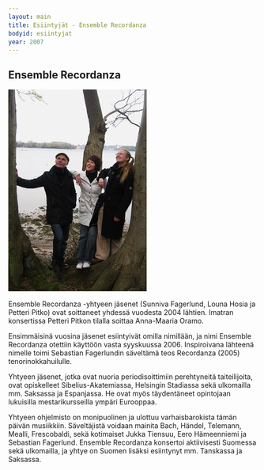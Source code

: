 ```yaml
---
layout: main
title: Esiintyjät - Ensemble Recordanza
bodyid: esiintyjat
year: 2007
---
```


## Ensemble Recordanza

![Ensemble Recordanza](ensemble-recordanza.jpg)

Ensemble Recordanza -yhtyeen jäsenet (Sunniva Fagerlund, Louna
Hosia ja Petteri Pitko) ovat soittaneet yhdessä vuodesta 2004 lähtien. 
Imatran konsertissa Petteri Pitkon tilalla soittaa Anna-Maaria Oramo. 

Ensimmäisinä vuosina jäsenet esiintyivät omilla nimillään,
ja nimi Ensemble Recordanza otettiin käyttöön vasta syyskuussa 2006. 
Inspiroivana lähteenä nimelle toimi Sebastian Fagerlundin säveltämä
teos Recordanza (2005) tenorinokkahuilulle. 

Yhtyeen jäsenet, jotka ovat nuoria periodisoittimiin perehtyneitä
taiteilijoita, ovat opiskelleet Sibelius-Akatemiassa, Helsingin
Stadiassa sekä ulkomailla mm. Saksassa ja Espanjassa. He ovat myös
täydentäneet opintojaan lukuisilla mestarikursseilla ympäri Eurooppaa.

Yhtyeen ohjelmisto on monipuolinen ja ulottuu varhaisbarokista
tämän päivän musiikkiin. Säveltäjistä voidaan mainita Bach, Händel,
Telemann, Mealli, Frescobaldi, sekä kotimaiset Jukka Tiensuu, Eero
Hämeenniemi ja Sebastian Fagerlund. Ensemble Recordanza konsertoi
aktiivisesti Suomessa sekä ulkomailla, ja yhtye on Suomen lisäksi
esiintynyt mm. Tanskassa ja Saksassa.
